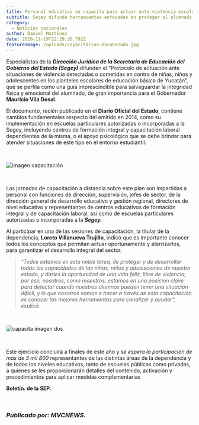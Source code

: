 ```yaml
---
title: Personal educativo se capacita para actuar ante violencia escolar
subtitle: Segey difunde herramientas enfocadas en proteger al alumnado.
category:
  - Noticias nacionales
author: Daniel Martínez
date: 2020-11-19T22:29:26.792Z
featureImage: /uploads/capacitacion-encabezado.jpg
---
```

Especialistas de la ***Dirección Jurídica de la Secretaría de Educación del Gobierno del Estado (Segey)*** difunden el “Protocolo de actuación ante situaciones de violencia detectadas o cometidas en contra de niñas, niños y adolescentes en los planteles escolares de educación básica de Yucatán”, que se perfila como una guía imprescindible para salvaguardar la integridad física y emocional del alumnado, de gran importancia para el Gobernador **Mauricio Vila Dosal**.

El documento, recién publicado en el **Diario Oficial del Estado**, contiene cambios fundamentales respecto del emitido en 2014, como su implementación en escuelas particulares autorizadas o incorporadas a la Segey, incluyendo centros de formación integral y capacitación laboral dependientes de la misma, o el apoyo psicológico que se debe brindar para atender situaciones de este tipo en el entorno estudiantil.

<br/>

![imagen capacitación](/uploads/capacita-img-1.jpg "capacitación docente")

<br/>

Las jornadas de capacitación a distancia sobre este plan son impartidas a personal con funciones de dirección, supervisión, jefes de sector, de la dirección general de desarrollo educativo y gestión regional, directores de nivel educativo y representantes de centros educativos de formación integral y de capacitación laboral, así como de escuelas particulares autorizadas o incorporadas a la ***Segey.***

Al participar en una de las sesiones de capacitación, la titular de la dependencia, **Loreto Villanueva Trujillo**, indicó que es importante conocer todos los conceptos que permitan actuar oportunamente y aterrizarlos, para garantizar el desarrollo integral del sector. 

> *“Todos estamos en esta noble tarea, de proteger y de desarrollar todas las capacidades de las niñas, niños y adolescentes de nuestro estado, y darles la oportunidad de una vida feliz, libre de violencia; por eso, nosotros, como maestros, estamos en una posición clave para detectar cuando nuestros alumnos pueden tener una situación difícil, y lo que nosotros vamos a hacer a través de esta capacitación es conocer las mejores herramientas para canalizar y ayudar”, explicó.*

<br />

![capacita imagen dos](/uploads/capacita-img-2.jpg "capacitación en linea")

<br />

Este ejercicio concluirá a finales de este año y *se espera la participación de más de 3 mil 800* representantes de las distintas áreas de la dependencia y de todos los niveles educativos, tanto de escuelas públicas como privadas, a quienes se les proporcionarán detalles del contenido, activación y procedimientos para aplicar medidas complementarias

**Boletín. de la SEP.**

<br />

### *Publicado por: MVCNEWS.*